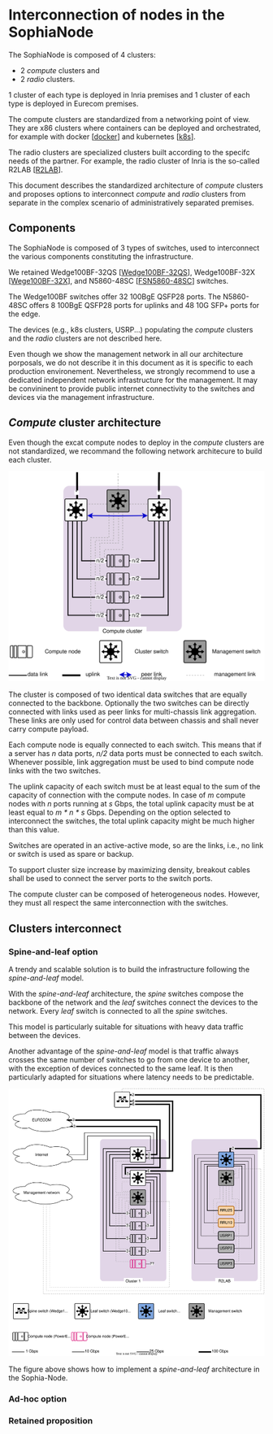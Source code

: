 # Interconnection of nodes in the SophiaNode

The SophiaNode is composed of 4 clusters:
 * 2 _compute_ clusters and
 * 2 _radio_ clusters.

1 cluster of each type is deployed in Inria premises and 1 cluster of each type
is deployed in Eurecom premises.

The compute clusters are standardized from a networking point of view. They are
x86 clusters where containers can be deployed and orchestrated, for example with
docker [[docker](https://www.docker.com)] and kubernetes
[[k8s](https://kubernetes.io)].

The radio clusters are specialized clusters built according to the specifc needs
of the partner. For example, the radio cluster of Inria is the so-called R2LAB
[[R2LAB](https://r2lab.inria.fr)]. 

This document describes the standardized architecture of _compute_ clusters and
proposes options to interconnect _compute_ and _radio_ clusters from separate in
the complex scenario of administratively separated premises.

## Components

The SophiaNode is composed of 3 types of switches, used to interconnect the
various components constituting the infrastructure.

We retained Wedge100BF-32QS [[Wedge100BF-32QS](https://www.edge-core.com/productsInfo.php?cls=1&cls2=5&cls3=181&id=770)],
Wedge100BF-32X [[Wege100BF-32X](https://www.edge-core.com/productsInfo.php?id=335)],
and N5860-48SC [[FSN5860-48SC](https://www.fs.com/de-en/products/110478.html)]
switches.

The Wedge100BF switches offer 32 100BgE QSFP28 ports. The N5860-48SC offers 8
100BgE QSFP28 ports for uplinks and 48 10G SFP+ ports for the edge.

The devices (e.g., k8s clusters, USRP...) populating the _compute_ clusters and
the _radio_ clusters are not described here.

Even though we show the management network in all our architecture porposals,
we do not describe it in this document as it is specific to each production
environement. Nevertheless, we strongly recommend to use a dedicated
independent network infrastructure for the management. It may be convininent to
provide public internet connectivity to the switches and devices via the
management infrastructure.


## _Compute_ cluster architecture

Even though the excat compute nodes to deploy in the _compute_ clusters are not
standardized, we recommand the following network architecure to build each
cluster.

![_Compute_ cluster](sophia_node-compute_cluster.svg)

The cluster is composed of two identical data switches that are equally
connected to the backbone. Optionally the two switches can be directly connected
with links used as peer links for multi-chassis link aggregation. These links
are only used for control data between chassis and shall never carry compute
payload.

Each compute node is equally connected to each switch. This means that if a
server has _n_ data ports, _n/2_ data ports must be connected to each switch.
Whenever possible, link aggregation must be used to bind compute node links
with the two switches.

The uplink capacity of each switch must be at least equal to the sum of the
capacity of connection with the compute nodes. In case of _m_ compute nodes with
_n_ ports running at _s_ Gbps, the total uplink capacity must be at least equal
to _m * n * s_ Gbps. Depending on the option selected to interconnect the
switches, the total uplink capacity might be much higher than this value.

Switches are operated in an active-active mode, so are the links, i.e., no link
or switch is used as spare or backup.

To support cluster size increase by maximizing density, breakout cables shall
be used to connect the server ports to the switch ports.

The compute cluster can be composed of heterogeneous nodes. However,
they must all respect the same interconnection with the switches.

## Clusters interconnect

### Spine-and-leaf option

A trendy and scalable solution is to build the infrastructure following the 
_spine-and-leaf_ model.

With the _spine-and-leaf_ architecture, the _spine_ switches compose the
backbone of the network and the _leaf_ switches connect the devices to the
network. Every _leaf_ switch is connected to all the _spine_ switches.

This model is particularly suitable for situations with heavy data traffic
between the devices.

Another advantage of the _spine-and-leaf_ model is that traffic always crosses 
the same number of switches to go from one device to another, with the exception
of devices connected to the same leaf. It is then particularly adapted for
situations where latency needs to be predictable.

![Spine-and-leaf architecture](sophia_node-leaf-spine.drawio.svg)

The figure above shows how to implement a _spine-and-leaf_ architecture in the
Sophia-Node.

### Ad-hoc option

### Retained proposition